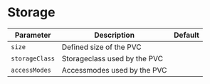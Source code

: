 # Storage

| Parameter                          | Description                                                                     | Default                           |
| ---------------------------------- | ------------------------------------------------------------------------------- | --------------------------------- |
| `size`                             | Defined size of the PVC                                                         |                                   |
| `storageClass`                     | Storageclass used by the PVC                                                    |                                   |
| `accessModes`                      | Accessmodes used by the PVC                                                     |                                   |